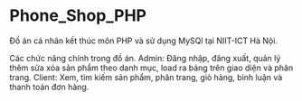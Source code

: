 ﻿# Phone_Shop_PHP
 Đồ án cá nhân kết thúc môn PHP và sử dụng MySQl tại NIIT-ICT Hà Nội.
 
 Các chức năng chính trong đồ án.
 Admin: Đăng nhập, đăng xuất, quản lý thêm sửa xóa sản phẩm theo danh mục, load ra bảng trên giao diện và phân trang.
 Client: Xem, tìm kiếm sản phẩm, phân trang, giỏ hàng, bình luận và thanh toán đơn hàng.
 
